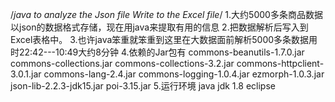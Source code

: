 /*java to analyze the Json file Write to the Excel file*/
1.大约5000多条商品数据以json的数据格式存储，现在用java来提取有用的信息
2.把数据解析后写入到Excel表格中。 
3.也许java笨重就笨重到这里在大数据面前解析5000多条数据用时22:42---10:49大约8分钟
4.依赖的Jar包有
	commons-beanutils-1.7.0.jar
	commons-collections.jar
	commons-collections-3.2.jar
	commons-httpclient-3.0.1.jar
	commons-lang-2.4.jar
	commons-logging-1.0.4.jar
	ezmorph-1.0.3.jar
	json-lib-2.2.3-jdk15.jar
	poi-3.15.jar
5.运行环境
	java jdk 1.8 
	eclipse